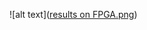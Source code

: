 
![alt text]([results on FPGA.png](https://github.com/NeuroFan/FFT_Error_Detection_Energy_Saving/blob/68f18a1b39bd83176f8118fc255d734a2a6ecfad/results%20on%20FPGA.png))
